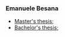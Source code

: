 ### Emanuele Besana

<ul>
  <li><a href="Tesi_Besana.pdf" class="image fit">Master's thesis;</a></li>
  <li><a href="tesi_Besana.pdf" class="image fit">Bachelor's thesis;</a></li>
</ul>
